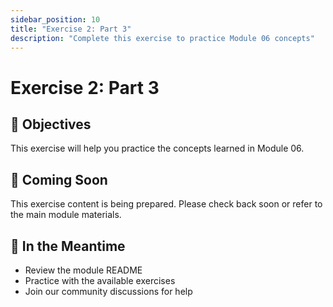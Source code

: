 ```yaml
---
sidebar_position: 10
title: "Exercise 2: Part 3"
description: "Complete this exercise to practice Module 06 concepts"
---
```


# Exercise 2: Part 3

## 🎯 Objectives

This exercise will help you practice the concepts learned in Module 06.

## 📝 Coming Soon

This exercise content is being prepared. Please check back soon or refer to the main module materials.

## 🚀 In the Meantime

- Review the module README
- Practice with the available exercises
- Join our community discussions for help
